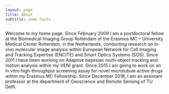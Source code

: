 ```yaml
---
layout: page
title: About
subtitle: some facts
---
```


Welcome to my home page. Since February 2009 I am a postdoctoral fellow at the Biomedical Imaging Group Rotterdam of the Erasmus MC – University Medical Center Rotterdam, in the Netherlands, conducting research on in-vivo molecular image analysis within European Network for Cell Imaging and Tracking Expertise (ENCITE) and Smart Optics Systems (SOS). Since 2011 I have been working on Adaptive bayesian multi-object tracking and motion analysis within my VENI grant. Since 2015 I am going to work on an in vitro high-throughput screening assay for novel microtubule active drugs within my Erasmus MC Fellowship. Since December 2018, I am an assistant professor at the department of Geoscience and Remote Sensing of TU Delft. 
